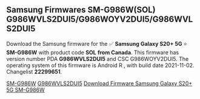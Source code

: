 <h2>Samsung Firmwares SM-G986W(SOL) G986WVLS2DUI5/G986WOYV2DUI5/G986WVLS2DUI5</h2>
Download the Samsung firmware for the ✅ <strong>Samsung Galaxy S20+ 5G </strong> ⭐ <strong>SM-G986W</strong> with product code <strong>SOL</strong> <strong> from Canada</strong>. This firmware has version number PDA <strong>G986WVLS2DUI5</strong> and CSC G986WOYV2DUI5. The operating system of this firmware is Android R , with build date 2021-11-02. Changelist <strong>22299651</strong>.


[SM-G986W](https://samfirm.shop/samsung/model/SM-G986W)
[G986WVLS2DUI5](https://samfirm.shop/samsung/pda/G986WVLS2DUI5)
[Download Firmware Samsung Galaxy S20+ 5G SM-G986W](https://samfirm.shop/samsung/firmware/470728)
